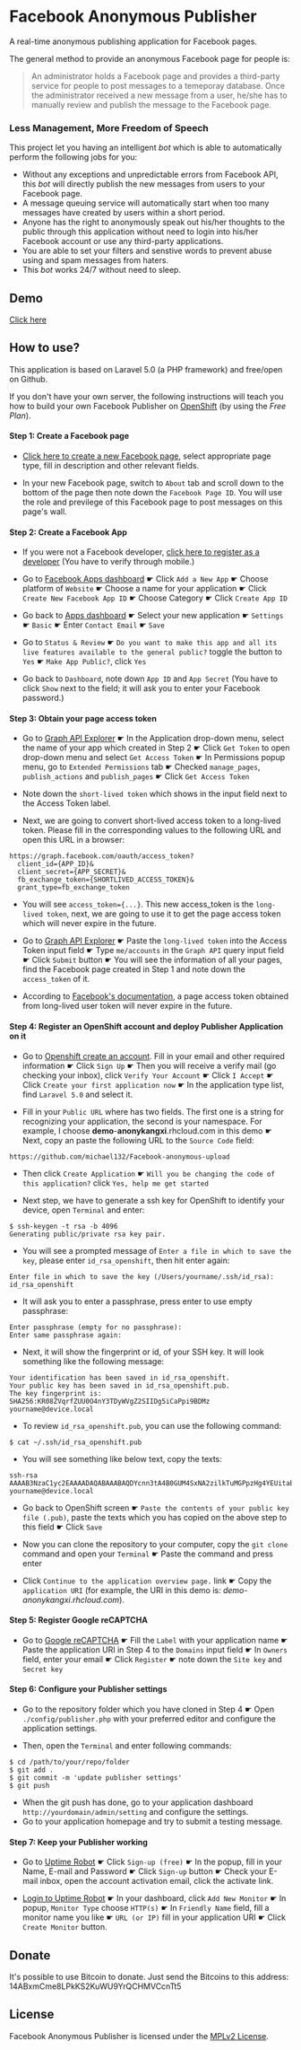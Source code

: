# Facebook Anonymous Publisher

A real-time anonymous publishing application for Facebook pages.

The general method to provide an anonymous Facebook page for people is:
> An administrator holds a Facebook page and provides a third-party service for people to post messages to a temeporay database. Once the administrator received a new message from a user, he/she has to manually review and publish the message to the Facebook page.


### Less Management, More Freedom of Speech

This project let you having an intelligent *bot* which is able to automatically perform the following jobs for you:

+ Without any exceptions and unpredictable errors from Facebook API, this *bot* will directly publish the new messages from users  to your Facebook page.
+ A message queuing service will automatically start when too many messages have created by users within a short period.
+ Anyone has the right to anonymously speak out his/her thoughts to the public through this application without need to login into his/her Facebook account or use any third-party applications.
+ You are able to set your filters and senstive words to prevent abuse using and spam messages from haters.
+ This *bot* works 24/7 without need to sleep.

## Demo
[Click here](http://demo-anonykangxi.rhcloud.com)

## How to use?

This application is based on Laravel 5.0 (a PHP framework) and free/open on Github.

If you don't have your own server, the following instructions will teach you how to build your own Facebook Publisher on [OpenShift](https://www.openshift.com) (by using the *Free Plan*).


#### Step 1: Create a Facebook page
+ [Click here to create a new Facebook page](https://www.facebook.com/pages/create/), select appropriate page type, fill in description and other relevant fields.

+ In your new Facebook page, switch to `About` tab and scroll down to the bottom of the page then note down the `Facebook Page ID`. You will use the role and previlege of this Facebook page to post messages on this page's wall.

#### Step 2: Create a Facebook App
+ If you were not a Facebook developer, [click here to register as a developer](http://developers.facebook.com) (You have to verify through mobile.)

+ Go to [Facebook Apps dashboard](https://developers.facebook.com/apps) ☛ Click `Add a New App` ☛ Choose platform of `Website` ☛ Choose a name for your application ☛ Click `Create New Facebook App ID` ☛ Choose Category ☛ Click `Create App ID`

+ Go back to [Apps dashboard](https://developers.facebook.com/apps) ☛ Select your new application ☛ `Settings` ☛ `Basic` ☛ Enter `Contact Email` ☛ `Save`

+ Go to `Status & Review` ☛ `Do you want to make this app and all its live features available to the general public?` toggle the button to `Yes` ☛ `Make App Public?`, click `Yes`

+ Go back to `Dashboard`, note down `App ID` and `App Secret` (You have to click `Show` next to the field; it will ask you to enter your Facebook password.)

#### Step 3: Obtain your page access token
+ Go to [Graph API Explorer](https://developers.facebook.com/tools/explorer/) ☛ In the Application drop-down menu, select the name of your app which created in Step 2 ☛ Click `Get Token` to open drop-down menu and select `Get Access Token` ☛ In Permissions popup menu, go to `Extended Permissions` tab ☛ Checked  `manage_pages`, `publish_actions` and `publish_pages` ☛ Click `Get Access Token`

+ Note down the `short-lived token` which shows in the input field next to the Access Token label.

+ Next, we are going to convert short-lived access token to a long-lived token. Please fill in the corresponding values to the following URL and open this URL in a browser:
```
https://graph.facebook.com/oauth/access_token?
  client_id={APP_ID}&
  client_secret={APP_SECRET}&
  fb_exchange_token={SHORTLIVED_ACCESS_TOKEN}&
  grant_type=fb_exchange_token
```

+ You will see `access_token={...}`. This new access_token is the `long-lived token`, next, we are going to use it to get the page access token which will never expire in the future.

+ Go to [Graph API Explorer](https://developers.facebook.com/tools/explorer/) ☛ Paste the `long-lived token` into the Access Token input field ☛ Type `me/accounts` in the `Graph API` query input field ☛ Click `Submit` button ☛ You will see the information of all your pages, find the Facebook page created in Step 1 and note down the `access_token` of it.

+ According to [Facebook's documentation](https://developers.facebook.com/docs/facebook-login/access-tokens#extendingpagetokens), a page access token obtained from long-lived user token will never expire in the future.

#### Step 4: Register an OpenShift account and deploy Publisher Application on it
+ Go to [Openshift create an account](https://www.openshift.com/app/account/new). Fill in your email and other required information ☛ Click `Sign Up` ☛ Then you will receive a verify mail (go checking your inbox), click `Verify Your Account` ☛ Click `I Accept` ☛ Click `Create your first application now` ☛ In the application type list, find `Laravel 5.0` and select it.

+ Fill in your `Public URL` where has two fields. The first one is a string for recognizing your application, the second is your namespace. For example, I choose **demo**-**anonykangxi**.rhcloud.com in this demo ☛ Next, copy an paste the following URL to the `Source Code` field:
```
https://github.com/michael132/Facebook-anonymous-upload
```

+ Then click `Create Application` ☛ `Will you be changing the code of this application?` click `Yes, help me get started`

+ Next step, we have to generate a ssh key for OpenShift to identify your device, open `Terminal` and enter:
```
$ ssh-keygen -t rsa -b 4096
Generating public/private rsa key pair.
```

+ You will see a prompted message of `Enter a file in which to save the key`, please enter `id_rsa_openshift`, then hit enter again:
```
Enter file in which to save the key (/Users/yourname/.ssh/id_rsa): id_rsa_openshift
```

+ It will ask you to enter a passphrase, press enter to use empty passphrase:
```
Enter passphrase (empty for no passphrase):
Enter same passphrase again:
```

+ Next, it will show the fingerprint or id, of your SSH key. It will look something like the following message:
```
Your identification has been saved in id_rsa_openshift.
Your public key has been saved in id_rsa_openshift.pub.
The key fingerprint is:
SHA256:KR08ZVqrfZUU0O4nY3TDyWVgZ2SIIDg5iCaPpi9BDMz yourname@device.local
```

+ To review `id_rsa_openshift.pub`, you can use the following command:
```
$ cat ~/.ssh/id_rsa_openshift.pub
```

+ You will see something like below text, copy the texts:
```
ssh-rsa AAAAB3NzaC1yc2EAAAADAQABAAABAQDYcnn3tA4B0GUM4SxNA2zilkTuMGPpzHg4YEUitabUSimts9H4PuFBU00/N3w2jPCifzAicT+LHRZ0e9ksnXvVKdwH3GMA6FG92/Xepq2/F3Be3+jRB9EtHNY6Q6e5FtGn8M7PzbOQ2LpuSH65IjOqfVWCifuNdD/yZYCVRrv7UH4FnBXcdVa1t6rglbb4mrQbS9V5XB60Qrkth/n/PmSQU0CJct1tG1VOx7MYa7dGjlN/LC//Cb0DIa7lIj7ZjF873zKJ7R5Y4hOOHklHaS6+x1rO1YMjmykKXHK+ifs/iJiJHmha5vb9An602szw1KqGodZBoduZLjkGMdRn5QZJ yourname@device.local
```

+ Go back to OpenShift screen ☛ `Paste the contents of your public key file (.pub)`, paste the texts which you has copied on the above step to this field ☛ Click `Save`

+ Now you can clone the repository to your computer, copy the `git clone` command and open your `Terminal` ☛ Paste the command and press enter

+ Click `Continue to the application overview page.` link ☛ Copy the `application URI` (for example, the URI in this demo is: *demo-anonykangxi.rhcloud.com*).

#### Step 5: Register Google reCAPTCHA
+ Go to [Google reCAPTCHA](https://www.google.com/recaptcha/admin) ☛ Fill the `Label` with your application name ☛ Paste the application URI in Step 4 to the `Domains` input field ☛ In `Owners` field, enter your email ☛ Click `Register` ☛ note down the `Site key` and `Secret key`

#### Step 6: Configure your Publisher settings
+ Go to the repository folder which you have cloned in Step 4 ☛ Open `./config/publisher.php` with your preferred editor and configure the application settings.

+ Then, open the `Terminal` and enter following commands:
```
$ cd /path/to/your/repo/folder
$ git add .
$ git commit -m 'update publisher settings'
$ git push
```

+ When the git push has done, go to your application dashboard `http://yourdomain/admin/setting` and configure the settings.
+ Go to your application homepage and try to submit a testing message.


#### Step 7: Keep your Publisher working

+ Go to [Uptime Robot](http://uptimerobot.com) ☛ Click `Sign-up (free)` ☛ In the popup, fill in your Name, E-mail and Password ☛ Click `Sign-up` button ☛ Check your E-mail inbox, open the account activation email, click the activate link.

+ [Login to Uptime Robot](https://uptimerobot.com/login) ☛ In your dashboard, click `Add New Monitor` ☛ In popup, `Monitor Type` choose `HTTP(s)` ☛ In `Friendly Name` field, fill a monitor name you like ☛ `URL (or IP)` fill in your application URI ☛ Click `Create Monitor` button.


## Donate
It's possible to use Bitcoin to donate. Just send the Bitcoins to this address: 14ABxmCme8LPkKS2KuWU9YrQCHMVCcnTt5


## License
Facebook Anonymous Publisher is licensed under the [MPLv2 License](LICENSE.md).
